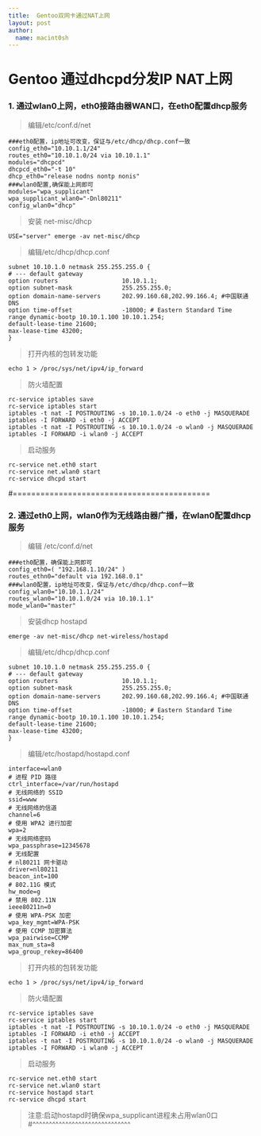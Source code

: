 ```yaml
---
title:  Gentoo双网卡通过NAT上网
layout: post
author:
  name: macint0sh
---
```


# Gentoo 通过dhcpd分发IP NAT上网

### 1. 通过wlan0上网，eth0接路由器WAN口，在eth0配置dhcp服务
>编辑/etc/conf.d/net      

    ###eth0配置，ip地址可改变，保证与/etc/dhcp/dhcp.conf一致
    config_eth0="10.10.1.1/24"
    routes_eth0="10.10.1.0/24 via 10.10.1.1"
    modules="dhcpcd"
    dhcpcd_eth0="-t 10"
    dhcp_eth0="release nodns nontp nonis"
    ###wlan0配置,确保能上网即可   
    modules="wpa_supplicant"
    wpa_supplicant_wlan0="-Dnl80211"
    config_wlan0="dhcp"



>安装 net-misc/dhcp

    USE="server" emerge -av net-misc/dhcp

>编辑/etc/dhcp/dhcp.conf

    subnet 10.10.1.0 netmask 255.255.255.0 {
    # --- default gateway
    option routers                  10.10.1.1;
    option subnet-mask              255.255.255.0;
    option domain-name-servers      202.99.160.68,202.99.166.4; #中国联通DNS
    option time-offset              -18000; # Eastern Standard Time
    range dynamic-bootp 10.10.1.100 10.10.1.254;
    default-lease-time 21600;
    max-lease-time 43200;
    }
>打开内核的包转发功能

    echo 1 > /proc/sys/net/ipv4/ip_forward

>防火墙配置

    rc-service iptables save
    rc-service iptables start
    iptables -t nat -I POSTROUTING -s 10.10.1.0/24 -o eth0 -j MASQUERADE
    iptables -I FORWARD -i eth0 -j ACCEPT
    iptables -t nat -I POSTROUTING -s 10.10.1.0/24 -o wlan0 -j MASQUERADE
    iptables -I FORWARD -i wlan0 -j ACCEPT
>启动服务

    rc-service net.eth0 start
    rc-service net.wlan0 start
    rc-service dhcpd start
#===========================================
### 2. 通过eth0上网，wlan0作为无线路由器广播，在wlan0配置dhcp服务

>编辑 /etc/conf.d/net

    ###eth0配置，确保能上网即可
    config_eth0=( "192.168.1.10/24" )
    routes_ethn0="default via 192.168.0.1"
    ###wlan0配置，ip地址可改变，保证与/etc/dhcp/dhcp.conf一致
    config_wlan0="10.10.1.1/24"
    routes_wlan0="10.10.1.0/24 via 10.10.1.1"
    mode_wlan0="master"
>安装dhcp hostapd

    emerge -av net-misc/dhcp net-wireless/hostapd
>编辑/etc/dhcp/dhcp.conf

    subnet 10.10.1.0 netmask 255.255.255.0 {
    # --- default gateway
    option routers                  10.10.1.1;
    option subnet-mask              255.255.255.0;
    option domain-name-servers      202.99.160.68,202.99.166.4; #中国联通DNS
    option time-offset              -18000; # Eastern Standard Time
    range dynamic-bootp 10.10.1.100 10.10.1.254;
    default-lease-time 21600;
    max-lease-time 43200;
    }
>编辑/etc/hostapd/hostapd.conf

    interface=wlan0
    # 进程 PID 路径
    ctrl_interface=/var/run/hostapd
    # 无线网络的 SSID
    ssid=www
    # 无线网络的信道
    channel=6
    # 使用 WPA2 进行加密
    wpa=2
    # 无线网络密码
    wpa_passphrase=12345678
    # 无线配置
    # nl80211 网卡驱动
    driver=nl80211
    beacon_int=100
    # 802.11G 模式
    hw_mode=g
    # 禁用 802.11N
    ieee80211n=0
    # 使用 WPA-PSK 加密
    wpa_key_mgmt=WPA-PSK
    # 使用 CCMP 加密算法
    wpa_pairwise=CCMP
    max_num_sta=8
    wpa_group_rekey=86400
>打开内核的包转发功能

    echo 1 > /proc/sys/net/ipv4/ip_forward
>防火墙配置

    rc-service iptables save
    rc-service iptables start
    iptables -t nat -I POSTROUTING -s 10.10.1.0/24 -o eth0 -j MASQUERADE
    iptables -I FORWARD -i eth0 -j ACCEPT
    iptables -t nat -I POSTROUTING -s 10.10.1.0/24 -o wlan0 -j MASQUERADE
    iptables -I FORWARD -i wlan0 -j ACCEPT
>启动服务

    rc-service net.eth0 start
    rc-service net.wlan0 start
    rc-service hostapd start
    rc-service dhcpd start
>注意:启动hostapd时确保wpa_supplicant进程未占用wlan0口
#^^^^^^^^^^^^^^^^^^^^^^^^^^^^^^
